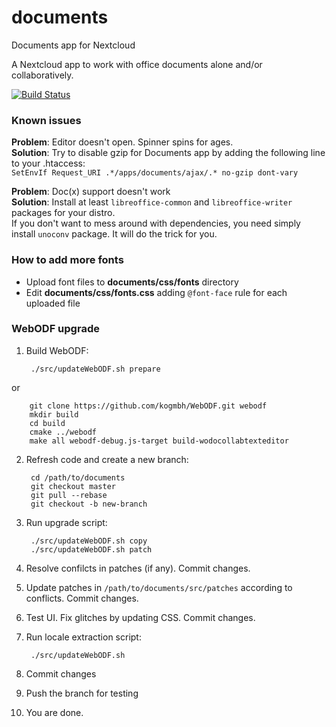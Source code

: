 documents
=========

Documents app for Nextcloud

A Nextcloud app to work with office documents alone and/or collaboratively.

[![Build Status](https://travis-ci.org/nextcloud/documents.svg?branch=master)](https://travis-ci.org/nextcloud/documents)

### Known issues ###
**Problem**: Editor doesn't open. Spinner spins for ages.  
**Solution**: Try to disable gzip for Documents app by adding the following line to your .htaccess:  
`SetEnvIf Request_URI .*/apps/documents/ajax/.* no-gzip dont-vary`

**Problem**: Doc(x) support doesn't work  
**Solution**: Install at least  `libreoffice-common` and  `libreoffice-writer` packages for your distro.  
If you don't want to mess around with dependencies, you need simply install `unoconv` package. It will do the trick for you.

### How to add more fonts ###
+ Upload font files to **documents/css/fonts** directory
+ Edit **documents/css/fonts.css** adding `@font-face` rule for each uploaded file 

### WebODF upgrade ###
1. Build WebODF:


        ./src/updateWebODF.sh prepare
or


        git clone https://github.com/kogmbh/WebODF.git webodf
        mkdir build
        cd build
        cmake ../webodf
        make all webodf-debug.js-target build-wodocollabtexteditor

2. Refresh code and create a new branch:

        cd /path/to/documents
        git checkout master
        git pull --rebase
        git checkout -b new-branch

3. Run upgrade script:

        ./src/updateWebODF.sh copy
        ./src/updateWebODF.sh patch

4. Resolve confilcts in patches (if any). Commit changes.
5. Update patches in `/path/to/documents/src/patches` according to conflicts. Commit changes.
6. Test UI. Fix glitches by updating CSS. Commit changes.
7. Run locale extraction script:

        ./src/updateWebODF.sh

8. Commit changes
9. Push the branch for testing
10. You are done.
